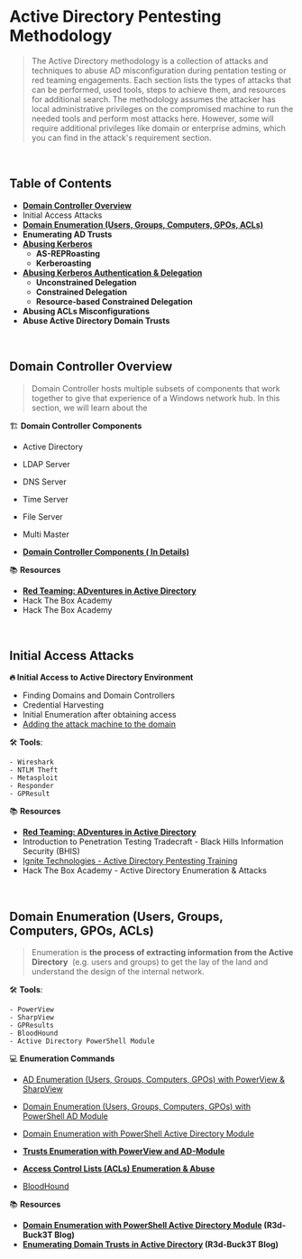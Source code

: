 # Active Directory Pentesting Methodology

> The Active Directory methodology is a collection of attacks and techniques to abuse AD misconfiguration during pentation testing or red teaming engagements. Each section lists the types of attacks that can be performed, used tools, steps to achieve them, and resources for additional search. The methodology assumes the attacker has local administrative privileges on the compromised machine to run the needed tools and perform most attacks here. However, some will require additional privileges like domain or enterprise admins, which you can find in the attack's requirement section.
> 
&nbsp; 
## Table of Contents

- **[Domain Controller Overview](https://www.notion.so/Windows-Active-Directory-Pentesting-e8b133fb1342403aabde337b82f66fbd)**
- Initial Access Attacks
- **[Domain Enumeration (Users, Groups, Computers, GPOs, ACLs)](https://www.notion.so/Windows-Active-Directory-Pentesting-e8b133fb1342403aabde337b82f66fbd)**
- **Enumerating AD Trusts**
- **[Abusing Kerberos](https://www.notion.so/Windows-Active-Directory-Pentesting-e8b133fb1342403aabde337b82f66fbd)**
    - **AS-REPRoasting**
    - **Kerberoasting**
- **[Abusing Kerberos Authentication & Delegation](https://www.notion.so/Windows-Active-Directory-Pentesting-e8b133fb1342403aabde337b82f66fbd)**
    - **Unconstrained Delegation**
    - **Constrained Delegation**
    - **Resource-based Constrained Delegation**
- **Abusing ACLs Misconfigurations**
- **Abuse Active Directory Domain Trusts**

&nbsp; 
&nbsp; 
## **Domain Controller Overview**

> Domain Controller hosts multiple subsets of components that work together to give that experience of a Windows network hub. In this section, we will learn about the
> 

🏗️ **Domain Controller Components**

- Active Directory
- LDAP Server
- DNS Server
- Time Server
- File Server
- Multi Master

- **[Domain Controller Components ( In Details)](https://www.notion.so/Domain-Controller-Components-In-Details-45ab80aeb6f247938be0867d74aa09fe)**

📚 **Resources** 

- **[Red Teaming: ADventures in Active Directory](https://www.youtube.com/watch?v=dO2cZu7090A)**
- Hack The Box Academy
- Hack The Box Academy

&nbsp; 
&nbsp; 
## Initial Access Attacks
> 
> 

**🔥 Initial Access to Active Directory Environment**
   - Finding Domains and Domain Controllers
   - Credential Harvesting
   - Initial Enumeration after obtaining access
   - [Adding the attack machine to the domain](https://www.notion.so/r3dbuck3t/Adding-the-attacking-machine-to-the-domain-5111eb90a3574ca7bef81ecb5a9a5c1b)

🛠️ **Tools**:

    - Wireshark
    - NTLM Theft
    - Metasploit
    - Responder
    - GPResult
    
📚 **Resources** 

- **[Red Teaming: ADventures in Active Directory](https://www.youtube.com/watch?v=dO2cZu7090A)**
- Introduction to Penetration Testing Tradecraft - Black Hills Information Security (BHIS)
- [Ignite Technologies - Active Directory Pentesting Training](https://ignitetechnologies.in/active-directory.html)
- Hack The Box Academy - Active Directory Enumeration & Attacks

&nbsp; 
&nbsp;
## Domain Enumeration (Users, Groups, Computers, GPOs, ACLs)

> Enumeration is **the process of extracting information from the Active Directory**  (e.g. users and groups) to get the lay of the land and understand the design of the internal network.

🛠️ **Tools**:

    - PowerView
    - SharpView
    - GPResults 
    - BloodHound
    - Active Directory PowerShell Module

💻 **Enumeration Commands**

- [AD Enumeration (Users, Groups, Computers, GPOs) with PowerView & SharpView](https://www.notion.so/AD-Enumeration-Users-Groups-Computers-GPOs-with-PowerView-SharpView-896c022bbc9b4f62b5d6e83476851612)

- [Domain Enumeration (Users, Groups, Computers, GPOs) with PowerShell AD Module](https://www.notion.so/Domain-Enumeration-Users-Groups-Computers-GPOs-with-PowerShell-AD-Module-3640b94ad929460e9b6c959a1978df4f)

- [Domain Enumeration with PowerShell Active Directory Module](https://www.notion.so/Domain-Enumeration-with-PowerShell-Active-Directory-Module-a6d901bd09ce46f9a4be4bcb85b9d6df)

- [**Trusts Enumeration with PowerView and AD-Module**](https://www.notion.so/Trusts-Enumeration-with-PowerView-and-AD-Module-f5c6e32948ff4998928c7c510b9ebdd5)

- [****Access Control Lists (ACLs) Enumeration & Abuse****](https://www.notion.so/Access-Control-Lists-ACLs-Enumeration-Abuse-e1a29a0b473c46879555307fded271b1)

- [BloodHound](https://www.notion.so/BloodHound-202fbf1af8594dcb9264a24633f60c24)


📚 **Resources** 

- **[Domain Enumeration with PowerShell Active Directory Module](https://medium.com/r3d-buck3t/domain-enumeration-with-active-directory-powershell-module-7ce4fcfe91d3) (R3d-Buck3T Blog)**
- **[Enumerating Domain Trusts in Active Directory](https://medium.com/r3d-buck3t/enumerating-domain-trusts-in-active-directory-series-c85205fc862f)  (R3d-Buck3T Blog)**

&nbsp; 
&nbsp; 
